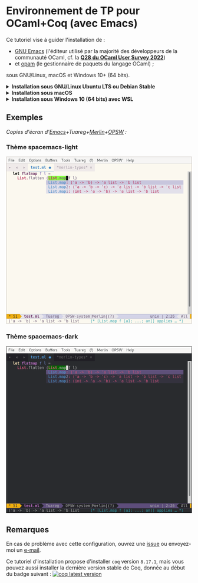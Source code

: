 # Environnement de TP pour OCaml+Coq (avec Emacs)

Ce tutoriel vise à guider l'installation de :

* [GNU Emacs](https://en.wikipedia.org/wiki/GNU_Emacs) (l'éditeur utilisé par la majorité des développeurs de la communauté OCaml, cf. la **[Q28 du OCaml User Survey 2022](https://ocaml-sf.org/docs/2022/ocaml-user-survey-2022.pdf)**)
* et [opam](https://opam.ocaml.org/) (le gestionnaire de paquets du langage OCaml) ;

sous GNU/Linux, macOS et Windows 10+ (64 bits).

<details><summary><b>Installation sous GNU/Linux Ubuntu LTS ou Debian Stable</b></summary>

(*Ces composants sont déjà installés sur les PC de l'UPS, sauter alors
ces étapes.*)

1. Installer `emacs` (version `>= 25.1`) et `rlwrap` (*optionnel mais recommandé*) :
   ```
   sudo apt-get update
   sudo apt-get install emacs rlwrap
   ```

1. Installer les dépendances d'`opam` :
   ```
   sudo apt-get install build-essential bubblewrap unzip tar curl git m4 rsync ca-certificates
   ```

1. Installer `opam` 2.x,
   **soit** la version disponible le gestionnaire de paquets [Debian](https://packages.debian.org/opam)/[Ubuntu](https://packages.ubuntu.com/opam) :
   ```
   sudo apt-get install opam
   ```

   **soit** la toute dernière version (avec le
   [script d'installation officiel](https://opam.ocaml.org/doc/Install.html)) :
   ```
   curl -fOL https://github.com/ocaml/opam/raw/master/shell/install.sh
   sh ./install.sh
   ```

1. Configurer `opam` puis installer `merlin` :
   ```
   opam init --auto-setup --bare
   opam switch create 4.12.1 ocaml-base-compiler.4.12.1
   eval $(opam env)
   opam update
   opam install merlin
   ```
   **Ne pas exécuter `opam user-setup install`**.

1. **Optionnel** : installer `utop` (pour un toplevel en ligne de commande plus riche que `rlwrap ocaml`)
   ```
   opam install utop
   ```

1. **Optionnel** : installer `coq` :
   ```
   opam repo add --all-switches --set-default coq-released https://coq.inria.fr/opam/released
   opam pin add -n -y -k version coq 8.17.1
   opam install -j 2 coq
   ```

## Installation des modes Emacs pour OCaml et Coq

(*Reprendre à cette étape si vous travaillez sur un PC de l'UPS.*)

Pour installer automatiquement les modes
[tuareg](https://github.com/ocaml/tuareg),
[merlin-eldoc](https://github.com/Khady/merlin-eldoc),
[merlin-iedit](https://github.com/ocaml/merlin/blob/master/emacs/merlin-iedit.el),
[company](https://github.com/company-mode/company-mode),
[ProofGeneral](https://github.com/ProofGeneral/PG),
[company-coq](https://github.com/cpitclaudel/company-coq) et
[magit](https://magit.vc) :

1. Téléchargez et placez le fichier `.emacs` fourni à la racine de
   votre *homedir* (`~/`) :
   ```
   cd                    # pour revenir à la racine du homedir (~/)
   mv -f .emacs .emacs~  # pour sauvegarder votre fichier au cas où
   # si la ligne précédente renvoie une erreur, ne pas en tenir compte
   curl -fOL https://github.com/erikmd/tapfa-init.el/raw/master/.emacs
   ```
   > *Note* : Si vous n'utilisez pas `curl` mais la fonctionnalité de
   > téléchargement de votre navigateur, veillez à ce que celui-ci
   > n'enlève pas le point au début du fichier
   > ([`.emacs`](https://github.com/erikmd/tapfa-init.el/raw/master/.emacs),
   > pas `emacs`).

1. Lancer Emacs :
   ```
   emacs &
   ```
   L'installation des modes Emacs pour OCaml et Coq devrait se lancer
   automatiquement et durer environ 2'30.

   > ***Note pour les utilisateurs de Debian*** : si vous avez **Emacs 26.1**
   > (la version packagée [dans Debian 10](https://packages.debian.org/buster/emacs)),
   > vous pourriez avoir le message d'erreur
   > "Buffer ' \*http elpa.gnu.org:443\*' has a running process; kill it?" ou bien
   > "Failed to download 'melpa' archive during the package refresh step".
   > C'est un bug connu ([debbug #34341](https://debbugs.gnu.org/cgi/bugreport.cgi?bug=34341))
   > qui a été corrigé dans Emacs 26.3 et 27.1. En gardant Emacs 26.1,
   > un contournement simple consiste à décommenter la ligne
   > `(setq gnutls-algorithm-priority "NORMAL:-VERS-TLS1.3")`
   > dans votre fichier `.emacs` (enlever les `;;` devant cette ligne)
   > et redémarrer emacs.

   En cas d'un autre type de souci durant l'installation, faites
   <kbd>M-x package-install-selected-packages RET</kbd>
   (<kbd>M-x</kbd> désignant <kbd>Alt+X</kbd>
   et <kbd>RET</kbd> la touche Entrée) et redémarrez emacs.

1. Vous pouvez alors **créer ou ouvrir un fichier OCaml** en tapant
   <kbd>C-x C-f tp1.ml RET</kbd> (<kbd>C-x</kbd> désignant <kbd>Ctrl+X</kbd>).

   Tester alors l'installation en effectuant les deux choses suivantes :

   * Écrire une erreur de type (`let n = 1 + true`) et taper sur
     <kbd>C-x C-s</kbd> pour sauvegarder.
     Assurez-vous que l'IDE a bien mis en surbrillance l'erreur de type
     (et si vous placez le curseur dessus (ou tapez <kbd>C-c C-x</kbd>),
     vous devriez voir le message d'erreur complet :
     *This expression has type bool but an expression was expected of type int*).

   * Corriger l'expression précédemment tapée (`let n = 1 + 2`) puis taper sur
     <kbd>C-c C-e</kbd> pour évaluer l'expression courante dans un toplevel
     (si l'IDE affiche `OCaml REPL to run:` la première fois, valider avec
     <kbd>RET</kbd> = touche Entrée).
</details>

<details><summary><b>Installation sous macOS</b></summary>

1. Installer [Emacs avec Homebrew Cask](https://formulae.brew.sh/cask/emacs):
   ```
   brew install --cask emacs
   ```

1. Installer `opam` 2.x avec Homebrew :
   ```
   brew install opam
   ```

1. Configurer `opam` puis installer `merlin` :
   ```
   opam init --auto-setup --bare
   opam switch create 4.12.1 ocaml-base-compiler.4.12.1
   eval $(opam env)
   opam update
   opam install merlin
   ```
   **Ne pas exécuter `opam user-setup install`**.

1. **Optionnel** : installer `utop` (pour un toplevel en ligne de commande plus riche que `rlwrap ocaml`)
   ```
   opam install utop
   ```

1. **Optionnel** : installer `coq` :
   ```
   opam repo add --all-switches --set-default coq-released https://coq.inria.fr/opam/released
   opam pin add -n -y -k version coq 8.17.1
   opam install -j 2 coq
   ```

## Installation des modes Emacs pour OCaml et Coq

Pour installer automatiquement les modes
[tuareg](https://github.com/ocaml/tuareg),
[merlin-eldoc](https://github.com/Khady/merlin-eldoc),
[merlin-iedit](https://github.com/ocaml/merlin/blob/master/emacs/merlin-iedit.el),
[company](https://github.com/company-mode/company-mode),
[ProofGeneral](https://github.com/ProofGeneral/PG),
[company-coq](https://github.com/cpitclaudel/company-coq) et
[magit](https://magit.vc) :

1. Téléchargez et placez le fichier `.emacs` fourni à la racine de
   votre *homedir* (`~/`) :
   ```
   cd                    # pour revenir à la racine du homedir (~/)
   mv -f .emacs .emacs~  # pour sauvegarder votre fichier
   # si la ligne précédente renvoie une erreur, ne pas en tenir compte
   curl -fOL https://github.com/erikmd/tapfa-init.el/raw/master/.emacs
   ```
   > *Note* : Si vous n'utilisez pas `curl` mais la fonctionnalité de
   > téléchargement de votre navigateur, veillez à ce que celui-ci
   > n'enlève pas le point au début du fichier
   > ([`.emacs`](https://github.com/erikmd/tapfa-init.el/raw/master/.emacs),
   > pas `emacs`).

1. Lancer Emacs :
   ```
   emacs &
   ```
   L'installation des modes Emacs pour OCaml et Coq devrait se lancer
   automatiquement en arrière-plan et durer environ 2'30.

   En cas de souci, faites
   <kbd>M-x package-install-selected-packages RET</kbd>
   (<kbd>M-x</kbd> désignant <kbd>Alt+X</kbd>
   et <kbd>RET</kbd> la touche Entrée) et redémarrez emacs.

1. Vous pouvez alors **créer ou ouvrir un fichier OCaml** en tapant
   <kbd>C-x C-f tp1.ml RET</kbd> (<kbd>C-x</kbd> désignant <kbd>Ctrl+X</kbd>).

   Tester alors l'installation en effectuant les deux choses suivantes :

   * Écrire une erreur de type (`let n = 1 + true`) et taper sur
     <kbd>C-x C-s</kbd> pour sauvegarder.
     Assurez-vous que l'IDE a bien mis en surbrillance l'erreur de type
     (et si vous placez le curseur dessus (ou tapez <kbd>C-c C-x</kbd>),
     vous devriez voir le message d'erreur complet :
     *This expression has type bool but an expression was expected of type int*).

   * Corriger l'expression précédemment tapée (`let n = 1 + 2`) puis taper sur
     <kbd>C-c C-e</kbd> pour évaluer l'expression courante dans un toplevel
     (si l'IDE affiche `OCaml REPL to run:` la première fois, valider avec
     <kbd>RET</kbd> = touche Entrée).

1. Et si vous avez installé `learn-ocaml-client`, pour utiliser le mode
   [`learn-ocaml`](https://github.com/pfitaxel/learn-ocaml.el#usage),
   vous pouvez taper <kbd>M-x learn-ocaml-mode RET</kbd>.
</details>

<details>
<summary><b>Installation sous Windows 10 (64 bits) avec WSL</b></summary>

1. ~~Installer GNU Emacs 28 à partir de
   <https://emacs-modified.gitlab.io/windows/>~~

1. Activer WSL dans Windows 10 :
   <https://docs.microsoft.com/en-us/windows/wsl/install-win10>

1. Installer une distribution GNU/Linux
   ([Debian](https://www.microsoft.com/store/apps/9MSVKQC78PK6) ou
   [Ubuntu](https://www.microsoft.com/store/apps/9N9TNGVNDL3Q)) à
   partir de Microsoft Store.

1. Ouvrir un terminal WSL (par ex. en tapant le nom de la distribution
   dans le Menu Démarrer) et assurez-vous que vous avez un compte
   utilisateur Linux "normal" (**pas `root`**)

1. Mettre à jour l'index des paquets :

   ```
   sudo apt-get update
   ```

1. Installer les dépendances d'`opam` :

   ```
   sudo apt-get install build-essential bubblewrap unzip tar curl git m4 rsync ca-certificates
   ```

1. Installer `opam` 2.x,
   **soit** la version disponible le gestionnaire de paquets [Debian](https://packages.debian.org/opam)/[Ubuntu](https://packages.ubuntu.com/opam) :

   ```
   sudo apt-get install opam
   ```

   **soit** la toute dernière version (avec le
   [script d'installation officiel](https://opam.ocaml.org/doc/Install.html)) :

   ```
   curl -fOL https://github.com/ocaml/opam/raw/master/shell/install.sh
   sh ./install.sh
   ```

1. Configurer `opam` et installer `merlin` :
   (**`--disable-sandboxing` est requis**) :

   ```
   opam init --disable-sandboxing --auto-setup --bare
   opam switch create 4.12.1 ocaml-base-compiler.4.12.1
   eval $(opam env)
   opam update
   opam install merlin
   ```
   (*Les commandes précédentes doivent être copiées ligne à ligne !*)

   **Ne pas exécuter `opam user-setup install`**.

1. **Optionnel** : installer `coq` :
   ```
   opam repo add --all-switches --set-default coq-released https://coq.inria.fr/opam/released
   opam pin add -n -y -k version coq 8.17.1
   opam install -j 2 coq
   ```

1. **Optionnel** : installer `utop` (pour un toplevel en ligne de commande plus riche que `rlwrap ocaml`)
   ```
   opam install utop
   ```

1. ~~Installer `wsl-alias` :~~

   > ~~curl -fOL https://github.com/leongrdic/wsl-alias/raw/master/install.sh~~
   > ~~bash ./install.sh~~

   ~~et valider les questions posées.~~

1. ~~Ajouter comme indiqué, le chemin suivant à votre `PATH` Windows :
   `%userprofile%\wsl-alias` (vous pouvez vous inspirer de la page
   <https://stackoverflow.com/a/44272417>).~~

1. ~~Ouvrir un terminal cmd.exe (a.k.a. MS-DOS, **pas WSL**) et taper les
   commandes suivantes :~~

   > ~~`b wsl-alias add opam opam`~~  
   > ~~`b wsl-alias add ocaml "opam exec -- ocaml"`~~  
   > ~~`b wsl-alias add ocamlc "opam exec -- ocamlc"`~~  
   > ~~`b wsl-alias add ocamlmerlin "opam exec -- ocamlmerlin"`~~  
   > ~~`b wsl-alias add learn-ocaml-client "wrapper-learn-ocaml-client"`~~  
   > ~~`b wsl-alias add utop "opam exec -- utop"`~~  
   > ~~`b wsl-alias add coqtop "opam exec -- coqtop"`~~  
   > ~~`b wsl-alias add coqidetop "opam exec -- coqidetop"`~~  
   > ~~`b wsl-alias add coqc "opam exec -- coqc"`~~  
   > ~~`b wsl-alias list  # pour vérifier`~~  
   > ~~`b                 # sans argument, pour passer en mode WSL`~~

   ~~(*Les commandes précédentes doivent être copiées ligne à ligne !*)~~

1. Dans la **ligne de commande WSL** (vérifier que vous êtes bien dans le répertoire
   `/mnt/c/Users/VOTRELOGIN` = dossier personnel Windows), télécharger
   le fichier `.emacs` fourni :

   ```
   mv -f .emacs .emacs.bak  # pour sauvegarder votre fichier au cas où
   # si la ligne précédente renvoie une erreur, ne pas en tenir compte
   curl -fOL https://github.com/erikmd/tapfa-init.el/raw/master/win64/.emacs
   ```

1. ~~Toujours dans la **ligne de commande WSL**, éditer le fichier
   `~/.wsl-alias/env.sh` en tapant :~~

   > ~~`nano ~/.wsl-alias/env.sh`~~

   ~~Ajouter à la fin de ce fichier (qui doit déjà exister) :~~
   
   > ~~`wrapper-learn-ocaml-client() {`~~  
   > ~~`    declare -a args`~~  
   > ~~`    args=()`~~  
   > ~~`    for arg; do`~~  
   > ~~`    args[${#args[@]}]="$(sed -e 's|htt/mnt/p\\\?|http://|; s|http/mnt/s\\\?|https://|' <<< "$arg")"`~~  
   > ~~`    done`~~  
   > ~~`    exec opam exec -- learn-ocaml-client "${args[@]}"`~~  
   > ~~`}`~~  

   ~~Sauver avec <kbd>Ctrl+O</kbd> <kbd>Entrée</kbd> et quitter avec
   <kbd>Ctrl+X</kbd>.~~

1. ~~Lancer Emacs à partir de Windows.~~

1. Installer Emacs dans WSL, puis lancer Emacs à partir de WSL :

   ```
   sudo apt-get install emacs
   eval $(opam env)
   emacs
   ```
   
   L'installation des modes Emacs pour OCaml et Coq
   ([tuareg](https://github.com/ocaml/tuareg),
   [merlin](https://github.com/ocaml/merlin),
   [company](https://github.com/company-mode/company-mode),
   [ProofGeneral](https://github.com/ProofGeneral/PG),
   [company-coq](https://github.com/cpitclaudel/company-coq) et
   [magit](https://magit.vc)) devrait
   se lancer automatiquement et durer environ 2'30.

   En cas de souci, faites
   <kbd>M-x package-install-selected-packages RET</kbd>
   (<kbd>M-x</kbd> désignant <kbd>Alt+X</kbd>
   et <kbd>RET</kbd> la touche Entrée) et redémarrez emacs.

1. Vous pouvez alors **créer ou ouvrir un fichier OCaml** en tapant
   <kbd>C-x C-f tp1.ml RET</kbd> (<kbd>C-x</kbd> désignant <kbd>Ctrl+X</kbd>).

   Tester alors l'installation en effectuant les deux choses suivantes :

   * Écrire une erreur de type (`let n = 1 + true`) et taper sur
     <kbd>C-x C-s</kbd> pour sauvegarder.
     Assurez-vous que l'IDE a bien mis en surbrillance l'erreur de type
     (et si vous placez le curseur dessus (ou tapez <kbd>C-c C-x</kbd>),
     vous devriez voir le message d'erreur complet :
     *This expression has type bool but an expression was expected of type int*).

   * Corriger l'expression précédemment tapée (`let n = 1 + 2`) puis taper sur
     <kbd>C-c C-e</kbd> pour évaluer l'expression courante dans un toplevel
     (si l'IDE affiche `OCaml REPL to run:` la première fois, valider avec
     <kbd>RET</kbd> = touche Entrée).
</details>

## Exemples

*Copies d'écran d'[Emacs](https://www.gnu.org/software/emacs/)+Tuareg+[Merlin](https://ocaml.github.io/merlin/editor/emacs/)+[OPSW](https://github.com/ProofGeneral/opam-switch-mode) :*


### Thème spacemacs-light

<a href="https://github.com/erikmd/tapfa-init.el/raw/master/images/2023_Screenshot_Tuareg_light.png"><img alt="spacemacs-light" width="754px" src="https://github.com/erikmd/tapfa-init.el/raw/master/images/2023_Screenshot_Tuareg_light.png"></a>

### Thème spacemacs-dark

<a href="https://github.com/erikmd/tapfa-init.el/raw/master/images/2023_Screenshot_Tuareg_dark.png"><img alt="spacemacs-dark" width="754px" src="https://github.com/erikmd/tapfa-init.el/raw/master/images/2023_Screenshot_Tuareg_dark.png"></a>

## Remarques

En cas de problème avec cette configuration, ouvrez une [issue](https://github.com/erikmd/tapfa-init.el/issues) ou envoyez-moi un [e-mail](https://github.com/erikmd).

Ce tutoriel d'installation propose d'installer `coq` version `8.17.1`,
mais vous pouvez aussi installer la dernière version stable de Coq, donnée au début du badge suivant :
[![coq latest version](https://img.shields.io/docker/v/coqorg/coq/latest)](https://github.com/coq/coq/releases)
